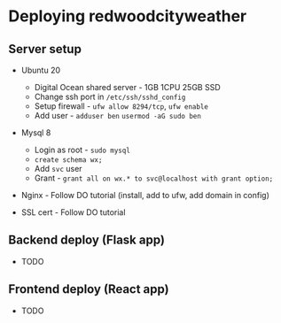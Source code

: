 # Deploying redwoodcityweather

## Server setup
* Ubuntu 20
    * Digital Ocean shared server - 1GB 1CPU 25GB SSD
    * Change ssh port in `/etc/ssh/sshd_config`
    * Setup firewall - `ufw allow 8294/tcp`, `ufw enable`
    * Add user - `adduser ben` `usermod -aG sudo ben`
     
* Mysql 8
    * Login as root - `sudo mysql`
    * `create schema wx;`
    * Add `svc` user
    * Grant - `grant all on wx.* to svc@localhost with grant option;`

* Nginx - Follow DO tutorial (install, add to ufw, add domain in config)
    
* SSL cert - Follow DO tutorial


## Backend deploy (Flask app)
* TODO

## Frontend deploy (React app)
* TODO